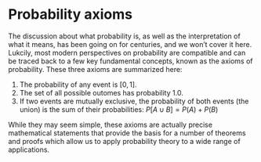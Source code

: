 # Probability axioms

The discussion about what probability is, as well as the interpretation of what it means, has been going on for centuries, and we won’t cover it here. Lukcily, most modern perspectives on probability are compatible and can be traced back to a few key fundamental concepts, known as the axioms of probability. These three axioms are summarized here:
1. The probability of any event is $[0,1]$.
2. The set of all possible outomes has probability 1.0.
3. If two events are mutually exclusive, the probability of both events (the union) is the sum of their probabilities: $P[A \cup B]=P(A)+P(B)$

While they may seem simple, these axioms are actually precise mathematical statements that provide the basis for a number of theorems and proofs which allow us to apply probability theory to a wide range of applications.
